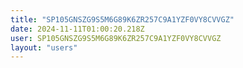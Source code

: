 ```yaml
---
title: "SP105GNSZG9S5M6G89K6ZR257C9A1YZF0VY8CVVGZ"
date: 2024-11-11T01:00:20.218Z
user: SP105GNSZG9S5M6G89K6ZR257C9A1YZF0VY8CVVGZ
layout: "users"
---
```

    